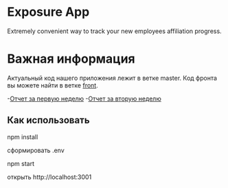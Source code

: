 # Exposure App
Extremely convenient way to track your new employees affiliation progress.

# Важная информация
Актуальный код нашего приложения лежит в ветке master. Код фронта вы можете найти в ветке [front](https://github.com/greenatom-hr-case-lab/exposure-app-4x4/tree/front).

-[Отчет за первую неделю](https://youtu.be/-ZwnUnwZZlc)
-[Отчет за вторую неделю](https://youtu.be/-0WG5laPraQ)

## Как использовать
  npm install
  
  сформировать .env
  
  npm start
  
  открыть http://localhost:3001
